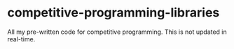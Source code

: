 # competitive-programming-libraries
All my pre-written code for competitive programming. This is not updated in real-time.
